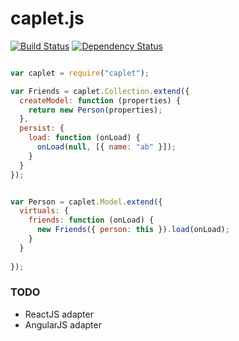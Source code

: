 # caplet.js

[![Build Status](https://travis-ci.org/mojo-js/caplet.js.svg)](https://travis-ci.org/mojo-js/caplet.js) [![Dependency Status](https://david-dm.org/mojo-js/caplet.js.svg)](https://david-dm.org/mojo-js/caplet.js)

```javascript

var caplet = require("caplet");

var Friends = caplet.Collection.extend({
  createModel: function (properties) {
    return new Person(properties);
  },
  persist: {
    load: function (onLoad) {
      onLoad(null, [{ name: "ab" }]);
    }
  }
});


var Person = caplet.Model.extend({
  virtuals: {
    friends: function (onLoad) {
      new Friends({ person: this }).load(onLoad);
    }
  }
    
});
```

### TODO

- ReactJS adapter
- AngularJS adapter
